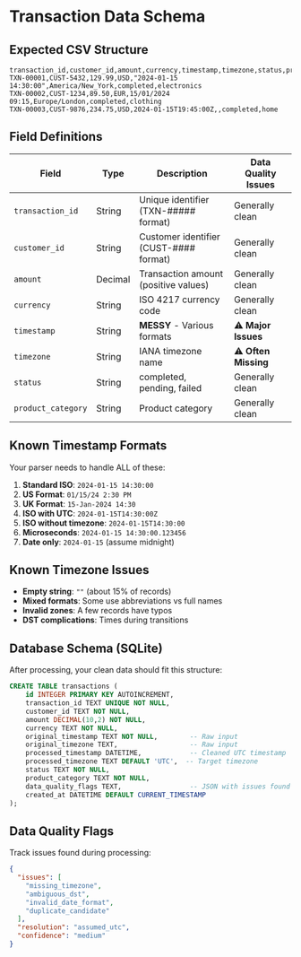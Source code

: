 # Transaction Data Schema

## Expected CSV Structure

```csv
transaction_id,customer_id,amount,currency,timestamp,timezone,status,product_category
TXN-00001,CUST-5432,129.99,USD,"2024-01-15 14:30:00",America/New_York,completed,electronics
TXN-00002,CUST-1234,89.50,EUR,15/01/2024 09:15,Europe/London,completed,clothing  
TXN-00003,CUST-9876,234.75,USD,2024-01-15T19:45:00Z,,completed,home
```

## Field Definitions

| Field | Type | Description | Data Quality Issues |
|-------|------|-------------|-------------------|
| `transaction_id` | String | Unique identifier (TXN-##### format) | Generally clean |
| `customer_id` | String | Customer identifier (CUST-#### format) | Generally clean |
| `amount` | Decimal | Transaction amount (positive values) | Generally clean |
| `currency` | String | ISO 4217 currency code | Generally clean |
| `timestamp` | String | **MESSY** - Various formats | ⚠️ **Major Issues** |
| `timezone` | String | IANA timezone name | ⚠️ **Often Missing** |
| `status` | String | completed, pending, failed | Generally clean |
| `product_category` | String | Product category | Generally clean |

## Known Timestamp Formats

Your parser needs to handle ALL of these:

1. **Standard ISO**: `2024-01-15 14:30:00`
2. **US Format**: `01/15/24 2:30 PM`
3. **UK Format**: `15-Jan-2024 14:30`
4. **ISO with UTC**: `2024-01-15T14:30:00Z`
5. **ISO without timezone**: `2024-01-15T14:30:00`
6. **Microseconds**: `2024-01-15 14:30:00.123456`
7. **Date only**: `2024-01-15` (assume midnight)

## Known Timezone Issues

- **Empty string**: `""` (about 15% of records)
- **Mixed formats**: Some use abbreviations vs full names
- **Invalid zones**: A few records have typos
- **DST complications**: Times during transitions

## Database Schema (SQLite)

After processing, your clean data should fit this structure:

```sql
CREATE TABLE transactions (
    id INTEGER PRIMARY KEY AUTOINCREMENT,
    transaction_id TEXT UNIQUE NOT NULL,
    customer_id TEXT NOT NULL,
    amount DECIMAL(10,2) NOT NULL,
    currency TEXT NOT NULL,
    original_timestamp TEXT NOT NULL,        -- Raw input
    original_timezone TEXT,                  -- Raw input
    processed_timestamp DATETIME,            -- Cleaned UTC timestamp
    processed_timezone TEXT DEFAULT 'UTC',  -- Target timezone
    status TEXT NOT NULL,
    product_category TEXT NOT NULL,
    data_quality_flags TEXT,                 -- JSON with issues found
    created_at DATETIME DEFAULT CURRENT_TIMESTAMP
);
```

## Data Quality Flags

Track issues found during processing:

```json
{
  "issues": [
    "missing_timezone",
    "ambiguous_dst", 
    "invalid_date_format",
    "duplicate_candidate"
  ],
  "resolution": "assumed_utc",
  "confidence": "medium"
}
```
